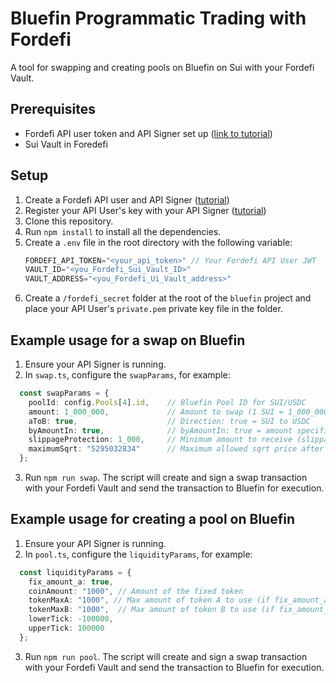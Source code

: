 # Bluefin Programmatic Trading with Fordefi

A tool for swapping and creating pools on Bluefin on Sui with your Fordefi Vault.

## Prerequisites

- Fordefi API user token and API Signer set up ([link to tutorial](https://docs.fordefi.com/developers/program-overview))
- Sui Vault in Foredefi

## Setup

1. Create a Fordefi API user and API Signer ([tutorial](https://docs.fordefi.com/developers/program-overview))
2. Register your API User's key with your API Signer ([tutorial](https://docs.fordefi.com/developers/getting-started/pair-an-api-client-with-the-api-signer))
3. Clone this repository.
4. Run `npm install` to install all the dependencies.
5. Create a `.env` file in the root directory with the following variable:
   ```typescript
   FORDEFI_API_TOKEN="<your_api_token>" // Your Fordefi API User JWT
   VAULT_ID="<you_Fordefi_Sui_Vault_ID>"
   VAULT_ADDRESS="<you_Fordefi_Ui_Vault_address>"
   ```
6. Create a `/fordefi_secret` folder at the root of the `bluefin` project and place your API User's `private.pem` private key file in the folder.

## Example usage for a swap on Bluefin
1. Ensure your API Signer is running.
2. In `swap.ts`, configure the `swapParams`, for example:
```typescript
  const swapParams = {
    poolId: config.Pools[4].id,    // Bluefin Pool ID for SUI/USDC
    amount: 1_000_000,             // Amount to swap (1 SUI = 1_000_000_000 MIST)
    aToB: true,                    // Direction: true = SUI to USDC
    byAmountIn: true,              // byAmountIn: true = amount specified is the input amount
    slippageProtection: 1_000,     // Minimum amount to receive (slippage protection)
    maximumSqrt: "5295032834"      // Maximum allowed sqrt price after the swap (price impact protection) - For aToB swaps, this should be **lower** than current sqrt price
  };
```
3. Run `npm run swap`. The script will create and sign a swap transaction with your Fordefi Vault and send the transaction to Bluefin for execution.

## Example usage for creating a pool on Bluefin
1. Ensure your API Signer is running.
2. In `pool.ts`, configure the `liquidityParams`, for example:
```typescript
  const liquidityParams = {
    fix_amount_a: true, 
    coinAmount: "1000", // Amount of the fixed token
    tokenMaxA: "1000", // Max amount of token A to use (if fix_amount_a is false)
    tokenMaxB: "1000",  // Max amount of token B to use (if fix_amount_a is true)
    lowerTick: -100000,
    upperTick: 100000
  };
```
3. Run `npm run pool`. The script will create and sign a swap transaction with your Fordefi Vault and send the transaction to Bluefin for execution.


